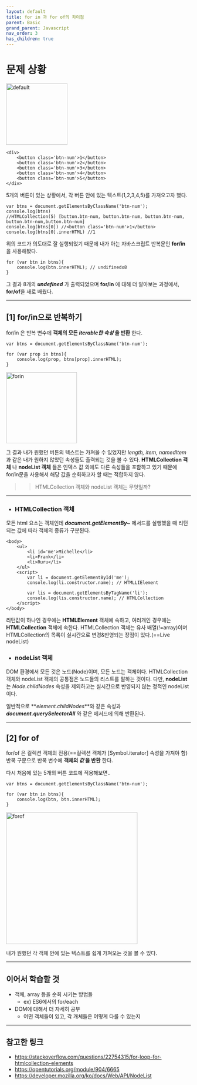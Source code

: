 ```yaml
---
layout: default
title: for in 과 for of의 차이점
parent: Basic
grand_parent: Javascript
nav_order: 3
has_children: true
---
```


# 문제 상황

<img width="167" alt="default" src="https://user-images.githubusercontent.com/18614517/50885150-3dd70c00-1430-11e9-9045-25790255065b.png">

```
<div>
    <button class='btn-num'>1</button>
    <button class='btn-num'>2</button>
    <button class='btn-num'>3</button>
    <button class='btn-num'>4</button>
    <button class='btn-num'>5</button>
</div>
```

5개의 버튼이 있는 상황에서, 각 버튼 안에 있는 텍스트(1,2,3,4,5)를 가져오고자 했다.

```
var btns = document.getElementsByClassName('btn-num');
console.log(btns)
//HTMLCollection(5) [button.btn-num, button.btn-num, button.btn-num, button.btn-num,button.btn-num]
console.log(btns[0]) //<button class='btn-num'>1</button>
console.log(btns[0].innerHTML) //1
````

위의 코드가 의도대로 잘 실행되었기 때문에 내가 아는 자바스크립트 반복문인 **for/in** 을 사용해봤다. 

```
for (var btn in btns){
    console.log(btn.innerHTML); // undifinedx8
}
```

그 결과 8개의 _**undefined**_ 가 출력되었으며 **for/in** 에 대해 더 알아보는 과정에서, **for/of**을 새로 배웠다. 

---

## [1] for/in으로 반복하기

for/in 은 반복 변수에 **객체의 모든 _iterable한 속성_ 을 반환** 한다.

```
var btns = document.getElementsByClassName('btn-num');

for (var prop in btns){
    console.log(prop, btns[prop].innerHTML);
}
```

<img width="193" alt="forin" src="https://user-images.githubusercontent.com/18614517/50900178-c61cd780-1457-11e9-94d6-dc76982c7305.png">


그 결과 내가 원했던 버튼의 텍스트는 가져올 수 있었지만 _length, item, namedItem_ 과 같은 내가 원하지 않았던 속성들도 출력되는 것을 볼 수 있다. **HTMLCollection 객체** 나 **nodeList 객체** 들은 인덱스 값 외에도 다른 속성들을 포함하고 있기 때문에  for/in문을 사용해서 해당 값을 순회하고자 할 때는 적합하지 않다. 

>>HTMLCollection 객체와 nodeList 객체는 무엇일까?

---

- ### HTMLCollection 객체

모든 html 요소는 객체인데 **_document.getElementBy~_** 메서드를 실행했을 때 리턴되는 값에 따라 객체의 종류가 구분된다.

```
<body>
    <ul>
        <li id='me'>Michelle</li>
        <li>Frank</li>
        <li>Ruru</li>
    </ul>    
    <script>
        var li = document.getElementById('me');
        console.log(li.constructor.name); // HTMLLIElement

        var lis = document.getElementsByTagName('li');
        console.log(lis.constructor.name); // HTMLCollection
    </script>
</body>
```


리턴값이 하나인 경우에는 **HTMLElement** 객체에 속하고, 여러개인 경우에는 **HTMLCollection** 객체에 속한다. HTMLCollection 객체는 유사 배열(!=array)이며 HTMLCollection의 목록이 실시간으로 변경&반영되는 장점이 있다.(==Live nodeList)

- ### nodeList 객체

DOM 환경에서 모든 것은 노드(Node)이며, 모든 노드는 객체이다. HTMLCollection 객체와 nodeList 객체의 공통점은 노드들의 리스트를 말하는 것이다. 다만, **nodeList** 는 _Node.childNodes_ 속성을 제외하고는 실시간으로 반영되지 않는 정적인 nodeList이다. 

 일반적으로 **_element.childNodes_**와 같은 속성과 **_document.querySelectorAll_** 와 같은 메서드에 의해 반환된다.

---

## [2] for of 

for/of 은 컬렉션 객체의 전용(==컬렉션 객체가 [Symbol.iterator] 속성을 가져야 함) 반복 구문으로 반복 변수에 **객체의 _값_ 을 반환** 한다.

다시 처음에 있는 5개의 버튼 코드에 적용해보면.. 

```
var btns = document.getElementsByClassName('btn-num');

for (var btn in btns){
    console.log(btn, btn.innerHTML);
}
```

<img width="358" alt="forof" src="https://user-images.githubusercontent.com/18614517/50903697-d1750080-1461-11e9-8012-6407dde654aa.png">


내가 원했던 각 객체 안에 있는 텍스트를 쉽게 가져오는 것을 볼 수 있다. 

---

## 이어서 학습할 것
* 객체, array 등을 순회 시키는 방법들  
    * ex) ES6에서의 for/each
* DOM에 대해서 더 자세히 공부
    * 어떤 객체들이 있고, 각 개체들은 어떻게 다룰 수 있는지 

---

## 참고한 링크
* https://stackoverflow.com/questions/22754315/for-loop-for-htmlcollection-elements
* https://opentutorials.org/module/904/6665
* https://developer.mozilla.org/ko/docs/Web/API/NodeList
